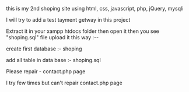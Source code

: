this is my 2nd shoping site using html, css, javascript, php, jQuery, mysqli



I will try to add a test tayment getway in this project

Extract it in your xampp htdocs folder then open it then you see "shoping.sql" file upload it this way :--

create first database :- shoping

add all table in data base :- shoping.sql




Please repair - contact.php page

I try few times but can't repair contact.php page
